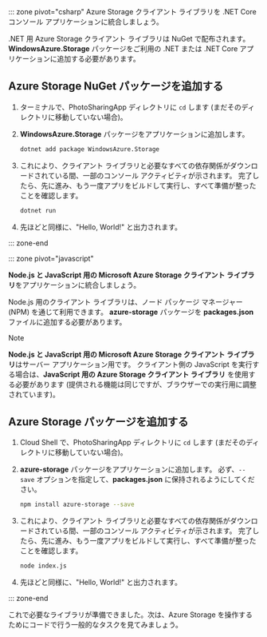 ::: zone pivot="csharp" Azure Storage クライアント ライブラリを .NET Core コンソール アプリケーションに統合しましょう。

.NET 用 Azure Storage クライアント ライブラリは NuGet で配布されます。 **WindowsAzure.Storage** パッケージをご利用の .NET または .NET Core アプリケーションに追加する必要があります。

## <a name="add-the-azure-storage-nuget-package"></a>Azure Storage NuGet パッケージを追加する

1. ターミナルで、PhotoSharingApp ディレクトリに `cd` します (まだそのディレクトリに移動していない場合)。

1. **WindowsAzure.Storage** パッケージをアプリケーションに追加します。

    ```bash
    dotnet add package WindowsAzure.Storage
    ```

1. これにより、クライアント ライブラリと必要なすべての依存関係がダウンロードされている間、一部のコンソール アクティビティが示されます。 完了したら、先に進み、もう一度アプリをビルドして実行し、すべて準備が整ったことを確認します。

    ```bash
    dotnet run
    ```

1. 先ほどと同様に、"Hello, World!" と出力されます。

::: zone-end

::: zone pivot="javascript"

**Node.js と JavaScript 用の Microsoft Azure Storage クライアント ライブラリ**をアプリケーションに統合しましょう。

Node.js 用のクライアント ライブラリは、ノード パッケージ マネージャー (NPM) を通じて利用できます。 **azure-storage** パッケージを **packages.json** ファイルに追加する必要があります。

> [!NOTE]
> **Node.js と JavaScript 用の Microsoft Azure Storage クライアント ライブラリ**はサーバー アプリケーション用です。 クライアント側の JavaScript を実行する場合は、**JavaScript 用の Azure Storage クライアント ライブラリ** を使用する必要があります (提供される機能は同じですが、ブラウザーでの実行用に調整されています)。

## <a name="add-the-azure-storage-package"></a>Azure Storage パッケージを追加する

1. Cloud Shell で、PhotoSharingApp ディレクトリに `cd` します (まだそのディレクトリに移動していない場合)。

1. **azure-storage** パッケージをアプリケーションに追加します。 必ず、`--save` オプションを指定して、**packages.json** に保持されるようにしてください。

    ```bash
    npm install azure-storage --save
    ```

1. これにより、クライアント ライブラリと必要なすべての依存関係がダウンロードされている間、一部のコンソール アクティビティが示されます。 完了したら、先に進み、もう一度アプリをビルドして実行し、すべて準備が整ったことを確認します。

    ```bash
    node index.js
    ```

1. 先ほどと同様に、"Hello, World!" と出力されます。

::: zone-end

これで必要なライブラリが準備できました。次は、Azure Storage を操作するためにコードで行う一般的なタスクを見てみましょう。
